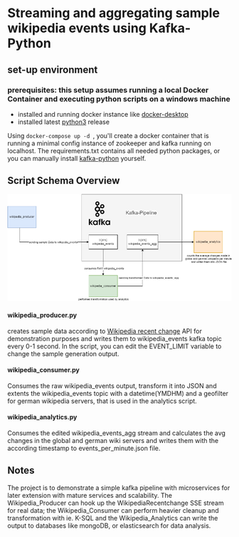# Streaming and aggregating sample wikipedia events using Kafka-Python #

## set-up environment ##

### prerequisites: this setup assumes running a local Docker Container and executing python scripts on a windows machine ###

- installed and running docker instance like [docker-desktop](https://www.docker.com/products/docker-desktop/)
- installed latest [python3](https://www.python.org/downloads/windows/) release 

Using ```docker-compose up -d ```, you'll create a docker container that is running a minimal config instance of zookeeper and kafka running on localhost. 
The requirements.txt contains all needed python packages, or you can manually install [kafka-python](https://pypi.org/project/kafka-python/) yourself.


## Script Schema Overview ##

![img](pictures/kafka%20schema.png)

#### wikipedia_producer.py ####
creates sample data according to [Wikipedia recent change](https://stream.wikimedia.org/v2/stream/recentchange) API for demonstration purposes and writes them to wikipedia_events kafka topic every 0-1 second.
In the script, you can edit the EVENT_LIMIT variable to change the sample generation output.

#### wikipedia_consumer.py ####
Consumes the raw wikipedia_events output, transform it into JSON and extents the wikipedia_events topic with a datetime(YMDHM) and a geofilter for german wikipedia servers, that is used in the analytics script.

#### wikipedia_analytics.py ####
Consumes the edited wikipedia_events_agg stream and calculates the avg changes in the global and german wiki servers and writes them with the according timestamp to events_per_minute.json file.


## Notes ##

The project is to demonstrate a simple kafka pipeline with microservices for later extension with mature services and scalability.
The Wikipedia_Producer can hook up the WikipediaRecentchange SSE stream for real data; the Wikipedia_Consumer can perform heavier cleanup and transformation with ie. K-SQL
and the Wikipedia_Analytics can write the output to databases like mongoDB, or elasticsearch for data analysis.



